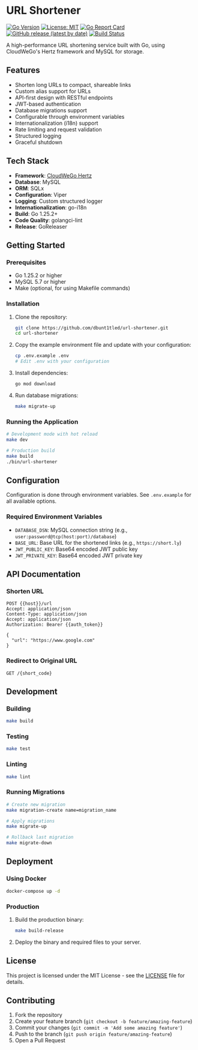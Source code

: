 # URL Shortener

[![Go Version](https://img.shields.io/github/go-mod/go-version/dbunt1tled/url-shortener)](https://golang.org/)
[![License: MIT](https://img.shields.io/badge/License-MIT-yellow.svg)](https://opensource.org/licenses/MIT)
[![Go Report Card](https://goreportcard.com/badge/github.com/dbunt1tled/url-shortener)](https://goreportcard.com/report/github.com/dbunt1tled/url-shortener)
[![GitHub release (latest by date)](https://img.shields.io/github/v/release/dbunt1tled/url-shortener)](https://github.com/dbunt1tled/url-shortener/releases)
[![Build Status](https://github.com/dbunt1tled/url-shortener/actions/workflows/release.yml/badge.svg)](https://github.com/dbunt1tled/url-shortener/actions/workflows/release.yml)

A high-performance URL shortening service built with Go, using CloudWeGo's Hertz framework and MySQL for storage.

## Features

- Shorten long URLs to compact, shareable links
- Custom alias support for URLs
- API-first design with RESTful endpoints
- JWT-based authentication
- Database migrations support
- Configurable through environment variables
- Internationalization (i18n) support
- Rate limiting and request validation
- Structured logging
- Graceful shutdown

## Tech Stack

- **Framework**: [CloudWeGo Hertz](https://github.com/cloudwego/hertz)
- **Database**: MySQL
- **ORM**: SQLx
- **Configuration**: Viper
- **Logging**: Custom structured logger
- **Internationalization**: go-i18n
- **Build**: Go 1.25.2+
- **Code Quality**: golangci-lint
- **Release**: GoReleaser

## Getting Started

### Prerequisites

- Go 1.25.2 or higher
- MySQL 5.7 or higher
- Make (optional, for using Makefile commands)

### Installation

1. Clone the repository:
   ```bash
   git clone https://github.com/dbunt1tled/url-shortener.git
   cd url-shortener
   ```

2. Copy the example environment file and update with your configuration:
   ```bash
   cp .env.example .env
   # Edit .env with your configuration
   ```

3. Install dependencies:
   ```bash
   go mod download
   ```

4. Run database migrations:
   ```bash
   make migrate-up
   ```

### Running the Application

```bash
# Development mode with hot reload
make dev

# Production build
make build
./bin/url-shortener
```

## Configuration

Configuration is done through environment variables. See `.env.example` for all available options.

### Required Environment Variables

- `DATABASE_DSN`: MySQL connection string (e.g., `user:password@tcp(host:port)/database`)
- `BASE_URL`: Base URL for the shortened links (e.g., `https://short.ly`)
- `JWT_PUBLIC_KEY`: Base64 encoded JWT public key
- `JWT_PRIVATE_KEY`: Base64 encoded JWT private key

## API Documentation

### Shorten URL

```http
POST {{host}}/url
Accept: application/json
Content-Type: application/json
Accept: application/json
Authorization: Bearer {{auth_token}}

{
  "url": "https://www.google.com"
}
```

### Redirect to Original URL

```http
GET /{short_code}
```

## Development

### Building

```bash
make build
```

### Testing

```bash
make test
```

### Linting

```bash
make lint
```

### Running Migrations

```bash
# Create new migration
make migration-create name=migration_name

# Apply migrations
make migrate-up

# Rollback last migration
make migrate-down
```

## Deployment

### Using Docker

```bash
docker-compose up -d
```

### Production

1. Build the production binary:
   ```bash
   make build-release
   ```

2. Deploy the binary and required files to your server.

## License

This project is licensed under the MIT License - see the [LICENSE](LICENSE) file for details.

## Contributing

1. Fork the repository
2. Create your feature branch (`git checkout -b feature/amazing-feature`)
3. Commit your changes (`git commit -m 'Add some amazing feature'`)
4. Push to the branch (`git push origin feature/amazing-feature`)
5. Open a Pull Request
